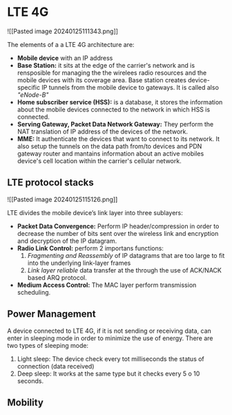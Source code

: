 # LTE 4G

![[Pasted image 20240125111343.png]]

The elements of a a LTE 4G architecture are: 
- **Mobile device** with an IP address
- **Base Station:** it sits at the edge of the carrier's network and is rensposible for managing the the wirelees radio resources and the mobile devices with its coverage area. Base station creates device-specific IP tunnels from the mobile device to gateways. It is called also *"eNode-B"*
- **Home subscriber service (HSS):**  is a database, it stores the information about the mobile devices connected to the network in which  HSS is connected. 
- **Serving Gateway, Packet Data Network Gateway:** They perform the NAT translation of IP address of the devices of the network. 
- **MME:** It authenticate the devices that want to connect to its network. It also setup the tunnels on the data path from/to devices and PDN gateway router and mantains information about an active mobiles device's cell location within the carrier's cellular network. 

## LTE protocol stacks

![[Pasted image 20240125115126.png]]

LTE divides the mobile device’s link layer into three sublayers:
- **Packet Data Convergence:**  Perform IP header/compression in order to decrease the number of bits sent over the wireless link and encryption and decryption of the IP datagram. 
- **Radio Link Control:** perform 2 importans functions: 
	1. *Fragmenting and Reassembly* of IP datagrams that are too large to fit into the underlying link-layer frames
	2. *Link layer reliable* data transfer at the  through the use of ACK/NACK based ARQ protocol. 
- **Medium Access Control:** The MAC layer perform transmission scheduling. 

## Power Management

A device connected to LTE 4G, if it is not sending or receiving data, can enter in sleeping mode in order to minimize the use of energy. 
There are two types of sleeping mode: 
1) Light sleep: The device check every tot milliseconds the status of connection (data received)
2) Deep sleep: It works at the same type but it checks every 5 o 10 seconds. 

## Mobility 

